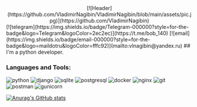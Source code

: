 <center> [![Header](https://github.com/VladimirNagibin/VladimirNagibin/blob/main/assets/pic.jpg)](https://github.com/VladimirNagibin) </center>
[![telegram](https://img.shields.io/badge/Telegram-000000?style=for-the-badge&logo=Telegram&logoColor=2ec2ec)](https://t.me/bob_140)
[![email](https://img.shields.io/badge/email-000000?style=for-the-badge&logo=maildotru&logoColor=fffc92)](mailto:vlnagibin@yandex.ru)
## I'm a python developer. 

### Languages and Tools:
![python](https://img.shields.io/badge/python-000000?style=for-the-badge&logo=python&logoColor=fff85b)
![django](https://img.shields.io/badge/django-000000?style=for-the-badge&logo=django&logoColor=3cea96)
![sqlite](https://img.shields.io/badge/sqlite-000000?style=for-the-badge&logo=sqlite&logoColor=ccfffb)
![postgresql](https://img.shields.io/badge/postgresql-000000?style=for-the-badge&logo=postgresql&logoColor=aef6ff)
![docker](https://img.shields.io/badge/docker-000000?style=for-the-badge&logo=docker&logoColor=0dabe6)
![nginx](https://img.shields.io/badge/nginx-000000?style=for-the-badge&logo=nginx&logoColor=6ff020)
![git](https://img.shields.io/badge/git-000000?style=for-the-badge&logo=git&logoColor=ffb19c)
![postman](https://img.shields.io/badge/postman-000000?style=for-the-badge&logo=postman&logoColor=FFFFFF)
![gunicorn](https://img.shields.io/badge/gunicorn-000000?style=for-the-badge&logo=gunicorn&logoColor=cbffb8)


[![Anurag's GitHub stats](https://github-readme-stats.vercel.app/api?username=VladimirNagibin&show_icons=true&theme=dark&hide=contribs,issues&count_private=true&bg_color=000000)](https://github.com/anuraghazra/github-readme-stats)
